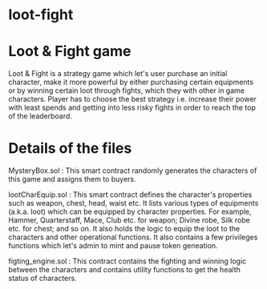 # loot-fight

Loot &amp; Fight game
======================

Loot & Fight is a strategy game which let's user purchase an initial character, make it more powerful by either purchasing certain equipments or by winning certain loot through fights, which they with other in game characters. Player has to choose the best strategy i.e. increase their power with least spends and getting into less risky fights in order to reach the top of the leaderboard.


Details of the files
=====================

MysteryBox.sol : This smart contract randomly generates the characters of this game and assigns them to buyers.   

lootCharEquip.sol : This smart contract defines the character's properties such as weapon, chest, head, waist etc. It lists various types of equipments (a.k.a. loot) which can be equipped by character properties. For example, Hammer, Quarterstaff, Mace, Club etc. for weapon; Divine robe, Silk robe etc. for chest; and so on. 
It also holds the logic to equip the loot to the characters and other operational functions. It also contains a few privileges functions which let's admin to mint and pause token geneation.

figting_engine.sol : This contract contains the fighting and winning logic between the characters and contains utility functions to get the health status of characters.
